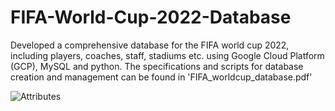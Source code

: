 # FIFA-World-Cup-2022-Database
Developed a comprehensive database for the FIFA world cup 2022, including players, coaches, staff, stadiums etc. using Google Cloud Platform (GCP), MySQL and python. The specifications and scripts for database creation and management can be found in 'FIFA_worldcup_database.pdf'

![Attributes](https://github.com/hperer02/FIFA-World-Cup-2022-Database/assets/124153856/c9d10e3b-11c8-4b72-b2ab-dd428c2794b8)
